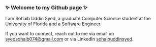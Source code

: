 ### ✨ Welcome to my Github page ✨
I am Sohaib Uddin Syed, a graduate Computer Science student at the University of Florida and a Software Engineer.

If you want to connect, reach out to me via email on syedsohaib074@gmail.com or via LinkedIn [sohaibuddinsyed](https://www.linkedin.com/in/sohaibuddinsyed/).

<!-- ⚡ Fact - **Real Madrid** is the best football club, EVER!  -->

<!--
**sohaibuddinsyed/sohaibuddinsyed** is a ✨ _special_ ✨ repository because its `README.md` (this file) appears on your GitHub profile.

Here are some ideas to get you started:

- 🔭 I’m currently working on ...
- 🌱 I’m currently learning ...
- 👯 I’m looking to collaborate on ...
- 🤔 I’m looking for help with ...
- 💬 Ask me about ...
- 📫 How to reach me: ...
-  Pronouns: ...
- ⚡ Fun fact: ...
-->
